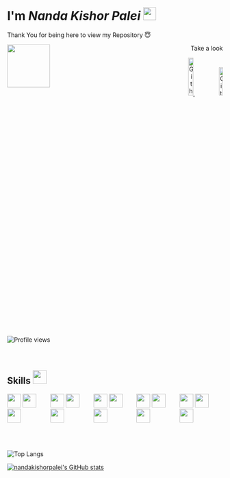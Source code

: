  <h1 align=left>I'm <i>Nanda Kishor Palei</i> <img src = "https://raw.githubusercontent.com/MartinHeinz/MartinHeinz/master/wave.gif" width = 30px> </h1>

<div>
    
<div align=left size='20px'> 
  <p align=left>Thank You for being here to view my Repository 😇 </p>
  <img align=left  src = "https://media0.giphy.com/media/KDDpcKigbfFpnejZs6/giphy.gif?cid=ecf05e47oy6f4zjs8g1qoiystc56cu7r9tb8a1fe76e05oty&rid=giphy.gif" width = 100px>
</div>



 <p align=right>Take a look</p>
  <div align=right>
 <a href="https://nandakishorpalei.herokuapp.com/">
 <img width="15%" alt="Github" src="https://www.pngfind.com/pngs/m/501-5015034_portfolio-circle-hd-png-download.png" />
  </a>
 
  <a href="https://drive.google.com/file/d/1-Vj--vT6gm1O5I6TS3VtlCyHK5SZnn_s/view">
 <img width="13%" alt="Github" src="https://logos.flamingtext.com/Name-Logos/Resume-design-sketch-name.png" />
 </a>
 </div>
  
  <div>
<br>
<br>
  <br>

![Profile views](https://visitor-badge.glitch.me/badge?page_id=nandakishorpalei.nandakishorpalei)
<br>
<br>
  <br>

<h2> Skills <img src = "https://media2.giphy.com/media/QssGEmpkyEOhBCb7e1/giphy.gif?cid=ecf05e47a0n3gi1bfqntqmob8g9aid1oyj2wr3ds3mg700bl&rid=giphy.gif" width = 32px> </h2>
<div style="display:flex;">
 <div>
<img width ='32px' src ='https://raw.githubusercontent.com/rahulbanerjee26/githubAboutMeGenerator/main/icons/javascript.svg'>
<img width ='32px' src ='https://raw.githubusercontent.com/rahulbanerjee26/githubAboutMeGenerator/main/icons/css.svg'>
<img width ='32px' src ='https://raw.githubusercontent.com/rahulbanerjee26/githubAboutMeGenerator/main/icons/html.svg'>
</div>
  
  <div>
 <img width ='32px' src ='https://upload.wikimedia.org/wikipedia/commons/thumb/a/a7/React-icon.svg/768px-React-icon.svg.png'>
<img width ='32px' src ='https://raw.githubusercontent.com/rahulbanerjee26/githubAboutMeGenerator/main/icons/bootstrap.svg'>
<img width ='32px' src ='https://raw.githubusercontent.com/rahulbanerjee26/githubAboutMeGenerator/main/icons/redux.svg'>
   </div>
            
   <div>
 <img width ='32px' src ='https://raw.githubusercontent.com/rahulbanerjee26/githubAboutMeGenerator/main/icons/nodejs.svg'>
<img width ='32px' src ='https://raw.githubusercontent.com/rahulbanerjee26/githubAboutMeGenerator/main/icons/express.svg'>
<img width ='32px' src ='https://raw.githubusercontent.com/rahulbanerjee26/githubAboutMeGenerator/main/icons/mongodb.svg'>
   </div>
 
  <div>
 <img width ='32px' src ='https://encrypted-tbn0.gstatic.com/images?q=tbn:ANd9GcRB0xMlTSJza1T-1g1eBFGGe2Y9Efxl0sr-o8KaWQHtec_FO3egZ_cjCJprxbMmlvvdra0&usqp=CAU'>
<img width ='32px' src ='https://raw.githubusercontent.com/rahulbanerjee26/githubAboutMeGenerator/main/icons/heroku.svg'>
<img width ='32px' src ='https://cdn.freebiesupply.com/logos/large/2x/netlify-logo-png-transparent.png'>
   </div>
 
   <div>
 <img width ='32px' src ='https://raw.githubusercontent.com/rahulbanerjee26/githubAboutMeGenerator/main/icons/github.svg'>
<img width ='32px' src ='https://raw.githubusercontent.com/rahulbanerjee26/githubAboutMeGenerator/main/icons/git.svg'>
<img width ='32px' src ='https://raw.githubusercontent.com/rahulbanerjee26/githubAboutMeGenerator/main/icons/postman.svg'>
   </div>
 
</div>

<br>
<br>
  <br>

![Top Langs](https://github-readme-stats.vercel.app/api/top-langs/?username=nandakishorpalei&theme=tokyonight)

[![nandakishorpalei's GitHub stats ](https://github-readme-stats.vercel.app/api?username=nandakishorpalei&show_icons=true&theme=tokyonight)](https://github.com/nandakishorpalei/github-readme-stats)


